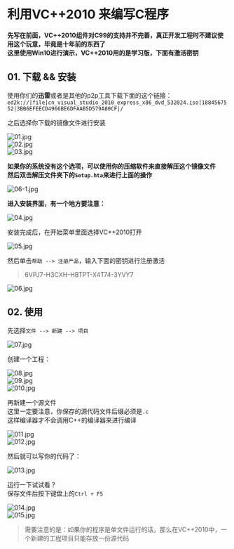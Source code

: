 # 利用VC++2010 来编写C程序

**先写在前面，VC++2010组件对C99的支持并不完善，真正开发工程时不建议使用这个玩意，毕竟是十年前的东西了**  
**这里使用Win10进行演示，VC++2010用的是学习版，下面有激活密钥**

## 01. 下载 && 安装
使用你们的**迅雷**或者是其他的p2p工具下载下面的这个链接：  
`ed2k://|file|cn_visual_studio_2010_express_x86_dvd_532024.iso|1884567552|3BB6EFEECD4966BE6DFAAB5D579A80CF|/`

之后选择你下载的镜像文件进行安装  

![01.jpg]()  
![02.jpg]()  
![03.jpg]()

**如果你的系统没有这个选项，可以使用你的压缩软件来直接解压这个镜像文件**  
**然后双击解压文件夹下的`Setup.hta`来进行上面的操作**

![06-1.jpg]()

**进入安装界面，有一个地方要注意：**  

![04.jpg]()

安装完成后，在开始菜单里面选择VC++2010打开  

![05.jpg]()

然后单击`帮助 --> 注册产品`，输入下面的密钥进行注册激活  
> 6VPJ7-H3CXH-HBTPT-X4T74-3YVY7  

![06.jpg]()

## 02. 使用

先选择`文件 --> 新建 --> 项目`  

![07.jpg]()  

创建一个工程：

![08.jpg]()  
![09.jpg]()  
![010.jpg]()  

再新建一个源文件  
这里一定要注意，你保存的源代码文件后缀必须是`.c`  
这样编译器才不会调用C++的编译器来进行编译  

![011.jpg]()  
![012.jpg]()  

然后就可以写你的代码了：

![013.jpg]()  

运行一下试试看？  
保存文件后按下键盘上的`Ctrl + F5`  

![014.jpg]()  
![015.jpg]()  

> 需要注意的是：如果你的程序是单文件运行的话，那么在VC++2010中，一个新建的工程项目只能存放一份源代码